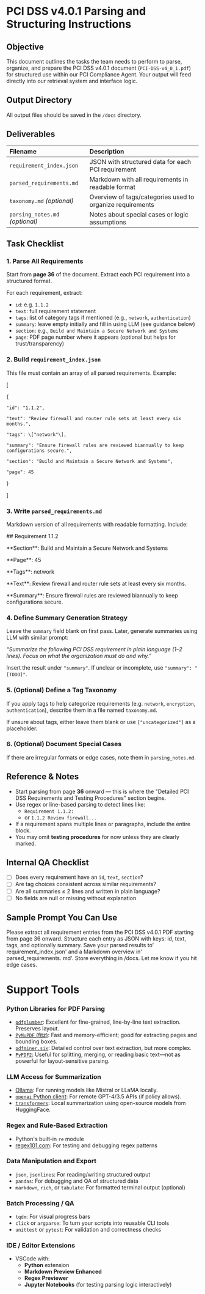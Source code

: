 # PCI DSS v4.0.1 Parsing and Structuring Instructions

## Objective

This document outlines the tasks the team needs to perform to parse, organize, and prepare the PCI DSS v4.0.1 document (`PCI-DSS-v4_0_1.pdf`) for structured use within our PCI Compliance Agent. Your output will feed directly into our retrieval system and interface logic.

## Output Directory

All output files should be saved in the `/docs` directory.

## Deliverables

| Filename | Description |
| :---- | :---- |
| `requirement_index.json` | JSON with structured data for each PCI requirement |
| `parsed_requirements.md` | Markdown with all requirements in readable format |
| `taxonomy.md` *(optional)* | Overview of tags/categories used to organize requirements |
| `parsing_notes.md` *(optional)* | Notes about special cases or logic assumptions |

## Task Checklist

### 1\. Parse All Requirements

Start from **page 36** of the document. Extract each PCI requirement into a structured format.

For each requirement, extract:

- `id`: e.g. `1.1.2`  
- `text`: full requirement statement  
- `tags`: list of category tags if mentioned (e.g., `network`, `authentication`)  
- `summary`: leave empty initially and fill in using LLM (see guidance below)  
- `section`: e.g., `Build and Maintain a Secure Network and Systems`  
- `page`: PDF page number where it appears (optional but helps for trust/transparency)

### 2\. Build `requirement_index.json`

This file must contain an array of all parsed requirements. Example:

\[

  {

    "id": "1.1.2",

    "text": "Review firewall and router rule sets at least every six months.",

    "tags": \["network"\],

    "summary": "Ensure firewall rules are reviewed biannually to keep configurations secure.",

    "section": "Build and Maintain a Secure Network and Systems",

    "page": 45

  }

\]

### 3\. Write `parsed_requirements.md`

Markdown version of all requirements with readable formatting. Include:

\#\# Requirement 1.1.2

\*\*Section\*\*: Build and Maintain a Secure Network and Systems  

\*\*Page\*\*: 45  

\*\*Tags\*\*: network  

\*\*Text\*\*: Review firewall and router rule sets at least every six months.  

\*\*Summary\*\*: Ensure firewall rules are reviewed biannually to keep configurations secure.

### 4\. Define Summary Generation Strategy

Leave the `summary` field blank on first pass. Later, generate summaries using LLM with similar prompt:

*“Summarize the following PCI DSS requirement in plain language (1–2 lines). Focus on what the organization must do and why.”*

Insert the result under `"summary"`. If unclear or incomplete, use `"summary": "[TODO]"`.

### 5\. (Optional) Define a Tag Taxonomy

If you apply tags to help categorize requirements (e.g. `network`, `encryption`, `authentication`), describe them in a file named `taxonomy.md`.

If unsure about tags, either leave them blank or use `["uncategorized"]` as a placeholder.

### 6\. (Optional) Document Special Cases

If there are irregular formats or edge cases, note them in `parsing_notes.md`.

## Reference & Notes

- Start parsing from page **36** onward — this is where the "Detailed PCI DSS Requirements and Testing Procedures" section begins.  
- Use regex or line-based parsing to detect lines like:  
  - `Requirement 1.1.2:`  
  - or `1.1.2 Review firewall...`  
- If a requirement spans multiple lines or paragraphs, include the entire block.  
- You may omit **testing procedures** for now unless they are clearly marked.

## Internal QA Checklist

- [ ] Does every requirement have an `id`, `text`, `section`?  
- [ ] Are tag choices consistent across similar requirements?  
- [ ] Are all summaries ≤ 2 lines and written in plain language?  
- [ ] No fields are null or missing without explanation

## Sample Prompt You Can Use

Please extract all requirement entries from the PCI DSS v4.0.1 PDF starting from page 36 onward. Structure each entry as JSON with keys: id, text, tags, and optionally summary. Save your parsed results to' requirement\_index.json' and a Markdown overview in' parsed\_requirements. md'. Store everything in /docs. Let me know if you hit edge cases.

# Support Tools 

### Python Libraries for PDF Parsing

- [`pdfplumber`](https://github.com/jsvine/pdfplumber): Excellent for fine-grained, line-by-line text extraction. Preserves layout.  
- [`PyMuPDF` (fitz)](https://pymupdf.readthedocs.io): Fast and memory-efficient; good for extracting pages and bounding boxes.  
- [`pdfminer.six`](https://github.com/pdfminer/pdfminer.six): Detailed control over text extraction, but more complex.  
- [`PyPDF2`](https://github.com/py-pdf/pypdf): Useful for splitting, merging, or reading basic text—not as powerful for layout-sensitive parsing.

### LLM Access for Summarization

- [Ollama](https://ollama.com): For running models like Mistral or LLaMA locally.  
- [`openai` Python client](https://github.com/openai/openai-python): For remote GPT-4/3.5 APIs (if policy allows).  
- [`transformers`](https://github.com/huggingface/transformers): Local summarization using open-source models from HuggingFace.

### Regex and Rule-Based Extraction

- Python's built-in `re` module  
- [regex101.com](https://regex101.com/): For testing and debugging regex patterns

### Data Manipulation and Export

- `json`, `jsonlines`: For reading/writing structured output  
- `pandas`: For debugging and QA of structured data  
- `markdown`, `rich`, or `tabulate`: For formatted terminal output (optional)

### Batch Processing / QA

- `tqdm`: For visual progress bars  
- `click` or `argparse`: To turn your scripts into reusable CLI tools  
- `unittest` or `pytest`: For validation and correctness checks

### IDE / Editor Extensions

- VSCode with:  
  - **Python** extension  
  - **Markdown Preview Enhanced**  
  - **Regex Previewer**  
  - **Jupyter Notebooks** (for testing parsing logic interactively)

